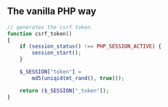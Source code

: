 The vanilla PHP way
-------------------
```php
// generates the csrf token
function csrf_token()
{
    if (session_status() !== PHP_SESSION_ACTIVE) {
        session_start();
    }

    $_SESSION["token"] =
        md5(uniqid(mt_rand(), true)));

    return ($_SESSION["_token"]);
}
```
